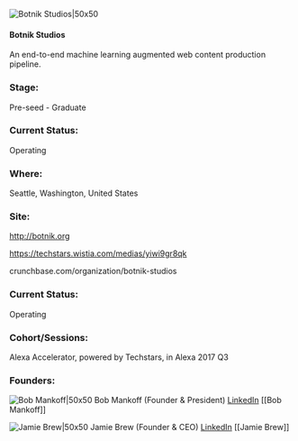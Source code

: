 

![Botnik Studios|50x50](https://apimg.techstars.com/connect/images/image_files/5952bdfb9c66a95351000026/original/Botnik_logo.png)

#### Botnik Studios
An end-to-end machine learning augmented web content production pipeline.

### Stage: 
Pre-seed - Graduate 

### Current Status: 
Operating

### Where:
Seattle, Washington, United States

### Site:
http://botnik.org

https://techstars.wistia.com/medias/yiwi9gr8qk

crunchbase.com/organization/botnik-studios

### Current Status: 
Operating

### Cohort/Sessions: 
Alexa Accelerator, powered by Techstars, in Alexa 2017 Q3

### Founders: 

![Bob Mankoff|50x50](https://apimg.techstars.com/connect/images/image_files/59d2911d9c66a95ec6000097/original/Mankoff_Head_Shot_400dpi_%281%29.jpg) Bob Mankoff (Founder & President) [LinkedIn](https://linkedin.com/in/bob-mankoff-71006b3) [[Bob Mankoff]]

![Jamie Brew|50x50](https://apimg.techstars.com/connect/images/image_files/596fbb349c66a9122b000005/original/headshot.jpg) Jamie Brew (Founder & CEO) [LinkedIn](https://linkedin.com/in/jamie-brew-83640427) [[Jamie Brew]]


